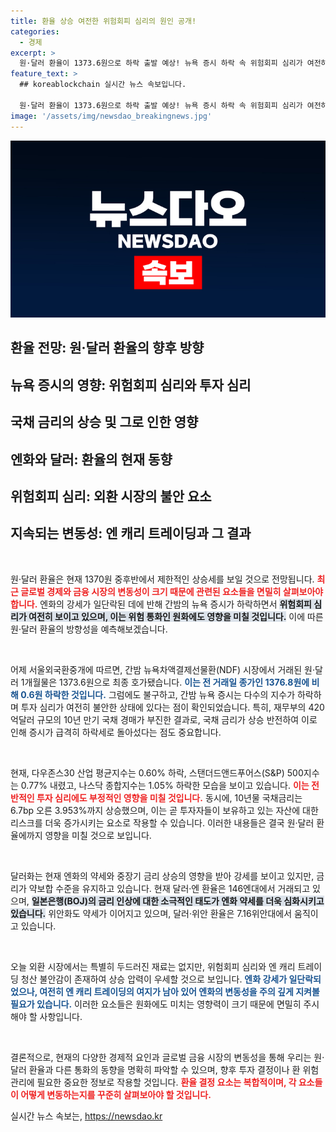 ```yaml
---
title: 환율 상승 여전한 위험회피 심리의 원인 공개!
categories:
  - 경제
excerpt: >
  원·달러 환율이 1373.6원으로 하락 출발 예상! 뉴욕 증시 하락 속 위험회피 심리가 여전하며, 엔화 약세가 유지되는 가운데 오늘 외환 시장의 변동성이 주목받고 있습니다.
feature_text: >
  ## koreablockchain 실시간 뉴스 속보입니다.

  원·달러 환율이 1373.6원으로 하락 출발 예상! 뉴욕 증시 하락 속 위험회피 심리가 여전하며, 엔화 약세가 유지되는 가운데 오늘 외환 시장의 변동성이 주목받고 있습니다.
image: '/assets/img/newsdao_breakingnews.jpg'
---
```


<p><img src="/assets/img/newsdao_breakingnews.jpg" alt="koreablockchain 속보" /></p>

<h2 data-ke-size="size26">환율 전망: 원·달러 환율의 향후 방향</h2>

<h2 data-ke-size="size26">뉴욕 증시의 영향: 위험회피 심리와 투자 심리</h2>

<h2 data-ke-size="size26">국채 금리의 상승 및 그로 인한 영향</h2>

<h2 data-ke-size="size26">엔화와 달러: 환율의 현재 동향</h2>

<h2 data-ke-size="size26">위험회피 심리: 외환 시장의 불안 요소</h2>

<h2 data-ke-size="size26">지속되는 변동성: 엔 캐리 트레이딩과 그 결과</h2>

<p data-ke-size="size16">&nbsp;</p>

<p>원·달러 환율은 현재 1370원 중후반에서 제한적인 상승세를 보일 것으로 전망됩니다. <b><span style="color: #ee2323;">최근 글로벌 경제와 금융 시장의 변동성이 크기 때문에 관련된 요소들을 면밀히 살펴보아야 합니다.</span></b> 엔화의 강세가 일단락된 데에 반해 간밤의 뉴욕 증시가 하락하면서 <b><span style="background-color: #21538527;">위험회피 심리가 여전히 보이고 있으며, 이는 위험 통화인 원화에도 영향을 미칠 것입니다.</span></b> 이에 따른 원·달러 환율의 방향성을 예측해보겠습니다.</p>

<p data-ke-size="size16">&nbsp;</p>

<p>어제 서울외국환중개에 따르면, 간밤 뉴욕차액결제선물환(NDF) 시장에서 거래된 원·달러 1개월물은 1373.6원으로 최종 호가됐습니다. <b><span style="color: #1a5490;">이는 전 거래일 종가인 1376.8원에 비해 0.6원 하락한 것입니다.</span></b> 그럼에도 불구하고, 간밤 뉴욕 증시는 다수의 지수가 하락하며 투자 심리가 여전히 불안한 상태에 있다는 점이 확인되었습니다. 특히, 재무부의 420억달러 규모의 10년 만기 국채 경매가 부진한 결과로, 국채 금리가 상승 반전하여 이로 인해 증시가 급격히 하락세로 돌아섰다는 점도 중요합니다.</p>

<p data-ke-size="size16">&nbsp;</p>

<p>현재, 다우존스30 산업 평균지수는 0.60% 하락, 스탠더드앤드푸어스(S&amp;P) 500지수는 0.77% 내렸고, 나스닥 종합지수는 1.05% 하락한 모습을 보이고 있습니다. <b><span style="color: #ee2323;">이는 전반적인 투자 심리에도 부정적인 영향을 미칠 것입니다.</span></b> 동시에, 10년물 국채금리는 6.7bp 오른 3.953%까지 상승했으며, 이는 곧 투자자들이 보유하고 있는 자산에 대한 리스크를 더욱 증가시키는 요소로 작용할 수 있습니다. 이러한 내용들은 결국 원·달러 환율에까지 영향을 미칠 것으로 보입니다.</p>

<p data-ke-size="size16">&nbsp;</p>

<p>달러화는 현재 엔화의 약세와 중장기 금리 상승의 영향을 받아 강세를 보이고 있지만, 금리가 약보합 수준을 유지하고 있습니다. 현재 달러·엔 환율은 146엔대에서 거래되고 있으며, <b><span style="background-color: #21538527;">일본은행(BOJ)의 금리 인상에 대한 소극적인 태도가 엔화 약세를 더욱 심화시키고 있습니다.</span></b> 위안화도 약세가 이어지고 있으며, 달러·위안 환율은 7.16위안대에서 움직이고 있습니다.</p>

<p data-ke-size="size16">&nbsp;</p>

<p>오늘 외환 시장에서는 특별히 두드러진 재료는 없지만, 위험회피 심리와 엔 캐리 트레이딩 청산 불안감이 존재하여 상승 압력이 우세할 것으로 보입니다. <b><span style="color: #1a5490;">엔화 강세가 일단락되었으나, 여전히 엔 캐리 트레이딩의 여지가 남아 있어 엔화의 변동성을 주의 깊게 지켜볼 필요가 있습니다.</span></b> 이러한 요소들은 원화에도 미치는 영향력이 크기 때문에 면밀히 주시해야 할 사항입니다. </p>

<p data-ke-size="size16">&nbsp;</p>

<p>결론적으로, 현재의 다양한 경제적 요인과 글로벌 금융 시장의 변동성을 통해 우리는 원·달러 환율과 다른 통화의 동향을 명확히 파악할 수 있으며, 향후 투자 결정이나 환 위험 관리에 필요한 중요한 정보로 작용할 것입니다. <b><span style="color: #ee2323;">환율 결정 요소는 복합적이며, 각 요소들이 어떻게 변동하는지를 꾸준히 살펴보아야 할 것입니다.</span></b></p>
실시간 뉴스 속보는, <a href="https://newsdao.kr" rel="dofollow">https://newsdao.kr</a>


